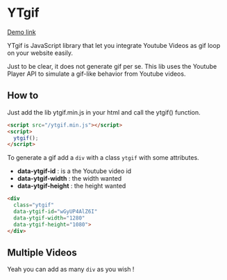 YTgif
=====

[Demo link](https://codekonami.github.io/ytgif/)

YTgif is JavaScript library that let you integrate Youtube Videos as gif loop on your website easily.

Just to be clear, it does not generate gif per se. This lib uses the Youtube Player API to simulate a gif-like behavior from Youtube videos.

## How to

Just add the lib ytgif.min.js in your html and call the ytgif() function.

```html
<script src="/ytgif.min.js"></script>
<script>
  ytgif();
</script>
```

To generate a gif add a `div` with a class `ytgif` with some attributes.

- **data-ytgif-id** : is a the Youtube video id
- **data-ytgif-width** : the width wanted
- **data-ytgif-height** : the height wanted

```html
<div
  class="ytgif"
  data-ytgif-id="wGyUP4AlZ6I"
  data-ytgif-width="1280"
  data-ytgif-height="1080">
</div>
```

## Multiple Videos

Yeah you can add as many `div` as you wish !
